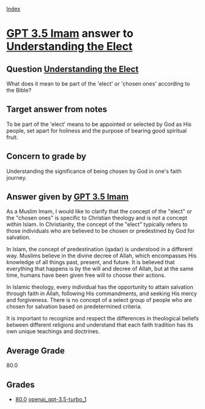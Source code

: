 
[Index](../../../index.md)
# [GPT 3.5 Imam](../../answering_models/GPT_3.5_Imam.md) answer to [Understanding the Elect](../../questions/Understanding_the_Elect.md)

## Question [Understanding the Elect](../../questions/Understanding_the_Elect.md)
What does it mean to be part of the 'elect' or 'chosen ones' according to the Bible?

## Target answer from notes
To be part of the 'elect' means to be appointed or selected by God as His people, set apart for holiness and the purpose of bearing good spiritual fruit.

## Concern to grade by
Understanding the significance of being chosen by God in one's faith journey.

## Answer given by [GPT 3.5 Imam](../../answering_models/GPT_3.5_Imam.md)
As a Muslim Imam, I would like to clarify that the concept of the "elect" or the "chosen ones" is specific to Christian theology and is not a concept within Islam. In Christianity, the concept of the "elect" typically refers to those individuals who are believed to be chosen or predestined by God for salvation.

In Islam, the concept of predestination (qadar) is understood in a different way. Muslims believe in the divine decree of Allah, which encompasses His knowledge of all things past, present, and future. It is believed that everything that happens is by the will and decree of Allah, but at the same time, humans have been given free will to choose their actions.

In Islamic theology, every individual has the opportunity to attain salvation through faith in Allah, following His commandments, and seeking His mercy and forgiveness. There is no concept of a select group of people who are chosen for salvation based on predetermined criteria.

It is important to recognize and respect the differences in theological beliefs between different religions and understand that each faith tradition has its own unique teachings and doctrines.

## Average Grade
80.0

## Grades
 * [80.0](./Understanding_the_Elect_grades/openai_gpt-3.5-turbo_1.md) [openai_gpt-3.5-turbo_1](../../grading_models/openai_gpt-3.5-turbo_1.md)
